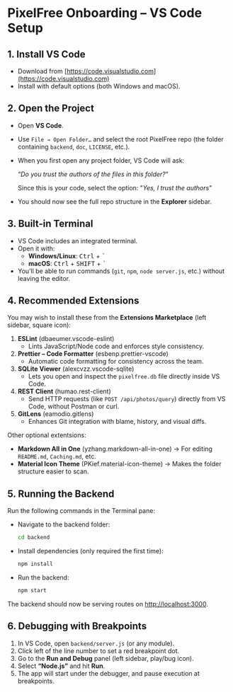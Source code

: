 # PixelFree Onboarding – VS Code Setup

## 1. Install VS Code
- Download from [https://code.visualstudio.com](https://code.visualstudio.com)  
- Install with default options (both Windows and macOS).



## 2. Open the Project
- Open **VS Code**.  
- Use `File → Open Folder…` and select the root PixelFree repo (the folder containing `backend`, `doc`, `LICENSE`, etc.).
- When you first open any project folder, VS Code will ask:

  “*Do you trust the authors of the files in this folder?*”
  
  Since this is your code, select the option: "*Yes, I trust the authors*"

- You should now see the full repo structure in the **Explorer** sidebar.



## 3. Built-in Terminal
- VS Code includes an integrated terminal.  
- Open it with:  
  - **Windows/Linux**: <kbd>Ctrl</kbd> + <kbd>`</kbd>  
  - **macOS**: <kbd>Ctrl</kbd> + <kbd>SHIFT</kbd> + <kbd>`</kbd>  
- You’ll be able to run commands (`git`, `npm`, `node server.js`, etc.) without leaving the editor.



## 4. Recommended Extensions
You may wish to install these from the **Extensions Marketplace** (left sidebar, square icon):

1. **ESLint** (dbaeumer.vscode-eslint)  
   - Lints JavaScript/Node code and enforces style consistency.
2. **Prettier – Code Formatter** (esbenp.prettier-vscode)  
   - Automatic code formatting for consistency across the team.
3. **SQLite Viewer** (alexcvzz.vscode-sqlite)  
   - Lets you open and inspect the `pixelfree.db` file directly inside VS Code.
4. **REST Client** (humao.rest-client)  
   - Send HTTP requests (like `POST /api/photos/query`) directly from VS Code, without Postman or curl.
5. **GitLens** (eamodio.gitlens)  
   - Enhances Git integration with blame, history, and visual diffs.

Other optional extentsions:

- **Markdown All in One** (yzhang.markdown-all-in-one) → For editing `README.md`, `Caching.md`, etc.
- **Material Icon Theme** (PKief.material-icon-theme) → Makes the folder structure easier to scan.



## 5. Running the Backend
Run the following commands in the Terminal pane:

- Navigate to the backend folder:

  ```bash
  cd backend
  ```

- Install dependencies (only required the first time):

  ```bash
  npm install
  ```

- Run the backend:

  ```bash
  npm start
  ```

The backend should now be serving routes on [http://localhost:3000](http://localhost:3000).



## 6. Debugging with Breakpoints
1. In VS Code, open `backend/server.js` (or any module).  
2. Click left of the line number to set a red breakpoint dot.  
3. Go to the **Run and Debug** panel (left sidebar, play/bug icon).  
4. Select **“Node.js”** and hit **Run**.  
5. The app will start under the debugger, and pause execution at breakpoints.

